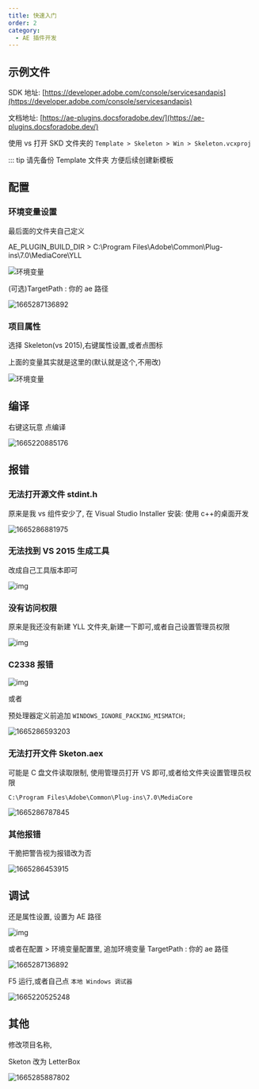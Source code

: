 ```yaml
---
title: 快速入门
order: 2
category:
  - AE 插件开发
---
```


## 示例文件

SDK 地址: [https://developer.adobe.com/console/servicesandapis](https://developer.adobe.com/console/servicesandapis)

文档地址: [https://ae-plugins.docsforadobe.dev/](https://ae-plugins.docsforadobe.dev/)

使用 vs 打开 SKD 文件夹的 `Template > Skeleton > Win > Skeleton.vcxproj`

::: tip 请先备份 Template 文件夹 方便后续创建新模板

## 配置

### 环境变量设置

最后面的文件夹自己定义

AE_PLUGIN_BUILD_DIR > C:\Program Files\Adobe\Common\Plug-ins\7.0\MediaCore\YLL

![环境变量](images\environment.png)

(可选)TargetPath : 你的 ae 路径

![1665287136892](images/1665287136892.png)

### 项目属性

选择 Skeleton(vs 2015),右键属性设置,或者点图标

上面的变量其实就是这里的(默认就是这个,不用改)

![环境变量](images\property.png)

## 编译

右键这玩意 点编译

![1665220885176](images/1665220885176.png)

## 报错

### 无法打开源文件 stdint.h

原来是我 vs 组件安少了, 在 Visual Studio Installer 安装: 使用 c++的桌面开发

![1665286881975](images/1665286881975.png)

### 无法找到 VS 2015 生成工具

改成自己工具版本即可

![img](images\tool.png)

### 没有访问权限

原来是我还没有新建 YLL 文件夹,新建一下即可,或者自己设置管理员权限

![img](images\folder.png)

### C2338 报错

![img](images\C2338.png)

或者

预处理器定义前追加 `WINDOWS_IGNORE_PACKING_MISMATCH;`

![1665286593203](images/1665286593203.png)

### 无法打开文件 Sketon.aex

可能是 C 盘文件读取限制, 使用管理员打开 VS 即可,或者给文件夹设置管理员权限

`C:\Program Files\Adobe\Common\Plug-ins\7.0\MediaCore`

![1665286787845](images/1665286787845.png)

### 其他报错

干脆把警告视为报错改为否

![1665286453915](images/1665286453915.png)

## 调试

还是属性设置, 设置为 AE 路径

![img](images\ae.png)

或者在配置 > 环境变量配置里, 追加环境变量 TargetPath : 你的 ae 路径

![1665287136892](images/1665287136892.png)

F5 运行,或者自己点 `本地 Windows 调试器`

![1665220525248](images/1665220525248.png)

## 其他

修改项目名称,

Sketon 改为 LetterBox

![1665285887802](images/1665285887802.png)
